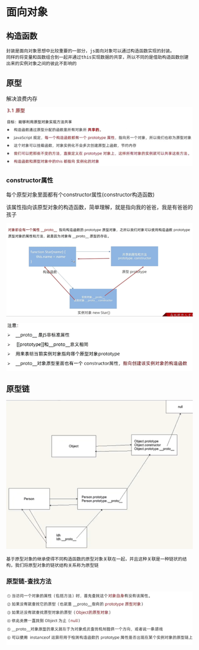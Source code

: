 # 面向对象

## 构造函数

```
封装是面向对象思想中比较重要的一部分，js面向对象可以通过构造函数实现的封装。
同样的将变量和函数组合到一起并通过this实现数据的共享，所以不同的是借助构造函数创建出来的实例对象之间的彼此不影响的
```

## 原型

解决浪费内存

![](./图片笔记\原型.png)


### constructor属性

每个原型对象里面都有个constructor属性(constructor构造函数)

该属性指向该原型对象的构造函数，简单理解，就是指向我的爸爸，我是有爸爸的孩子

![](图片笔记\原型对象.png)

![](图片笔记\对象原型-注意.png)

## 原型链



![](图片笔记\原型链.png)

```
基于原型对象的继承使得不同构造函数的原型对象关联在一起，并且这种关联是一种链状的结构，我们将原型对象的链状结构关系称为原型链
```

### 原型链-查找方法

![](图片笔记\原型链-查找方法.png)